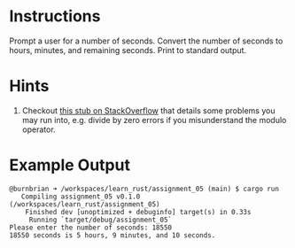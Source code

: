 # Instructions
Prompt a user for a number of seconds. Convert the number of seconds to hours, minutes, and remaining seconds. Print to standard output.

# Hints
1. Checkout [this stub on StackOverflow](https://stackoverflow.com/questions/25696992/converting-seconds-to-hours-and-minutes-and-seconds) that details some problems you may run into, e.g. divide by zero errors if you misunderstand the modulo operator.

# Example Output
```terminal_session
@burnbrian ➜ /workspaces/learn_rust/assignment_05 (main) $ cargo run
   Compiling assignment_05 v0.1.0 (/workspaces/learn_rust/assignment_05)
    Finished dev [unoptimized + debuginfo] target(s) in 0.33s
     Running `target/debug/assignment_05`
Please enter the number of seconds: 18550
18550 seconds is 5 hours, 9 minutes, and 10 seconds.
```
